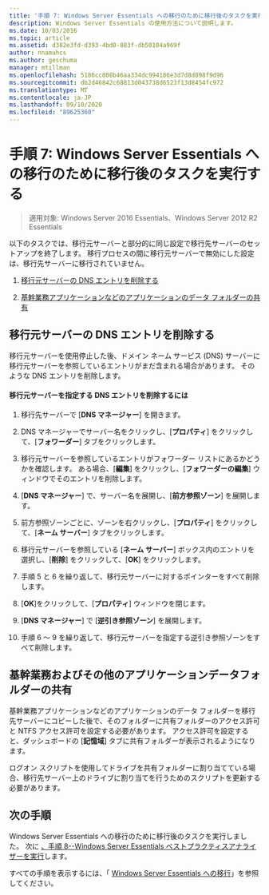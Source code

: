 ```yaml
---
title: '手順 7: Windows Server Essentials への移行のために移行後のタスクを実行する'
description: Windows Server Essentials の使用方法について説明します。
ms.date: 10/03/2016
ms.topic: article
ms.assetid: d382e3fd-d393-4bd0-883f-db50104a969f
author: nnamuhcs
ms.author: geschuma
manager: mtillman
ms.openlocfilehash: 5186cc808b46aa334dc994186e3d7d8d898f9d96
ms.sourcegitcommit: db2d46842c68813d043738d6523f13d8454fc972
ms.translationtype: MT
ms.contentlocale: ja-JP
ms.lasthandoff: 09/10/2020
ms.locfileid: "89625360"
---
```

# <a name="step-7-perform-post-migration-tasks-for-the-windows-server-essentials-migration"></a>手順 7: Windows Server Essentials への移行のために移行後のタスクを実行する

>適用対象: Windows Server 2016 Essentials、Windows Server 2012 R2 Essentials

以下のタスクでは、移行元サーバーと部分的に同じ設定で移行先サーバーのセットアップを終了します。 移行プロセスの間に移行元サーバーで無効にした設定は、移行先サーバーに移行されていません。

1.  [移行元サーバーの DNS エントリを削除する](Step-7--Perform-post-migration-tasks-for-the-Windows-Server-Essentials-migration.md#BKMK_DeleteDNSEntries)

2.  [基幹業務アプリケーションなどのアプリケーションのデータ フォルダーの共有](Step-7--Perform-post-migration-tasks-for-the-Windows-Server-Essentials-migration.md#BKMK_ShareLineOfBusinessAndOtherApplications)

##  <a name="delete-dns-entries-for-the-source-server"></a><a name="BKMK_DeleteDNSEntries"></a> 移行元サーバーの DNS エントリを削除する
 移行元サーバーを使用停止した後、ドメイン ネーム サービス (DNS) サーバーに移行元サーバーを参照しているエントリがまだ含まれる場合があります。 そのような DNS エントリを削除します。

#### <a name="to-delete-dns-entries-that-point-to-the-source-server"></a>移行元サーバーを指定する DNS エントリを削除するには

1.  移行先サーバーで [**DNS マネージャー**] を開きます。

2.  DNS マネージャーでサーバー名をクリックし、[**プロパティ**] をクリックして、[**フォワーダー**] タブをクリックします。

3.  移行元サーバーを参照しているエントリがフォワーダー リストにあるかどうかを確認します。 ある場合、[**編集**] をクリックし、[**フォワーダーの編集**] ウィンドウでそのエントリを削除します。

4.  [**DNS マネージャー**] で、サーバー名を展開し、[**前方参照ゾーン**] を展開します。

5.  前方参照ゾーンごとに、ゾーンを右クリックし、[**プロパティ**] をクリックして、[**ネーム サーバー**] タブをクリックします。

6.  移行元サーバーを参照している [**ネーム サーバー**] ボックス内のエントリを選択し、[**削除**] をクリックして、[**OK**] をクリックします。

7.  手順 5 と 6 を繰り返して、移行元サーバーに対するポインターをすべて削除します。

8.  [**OK**]をクリックして、[**プロパティ**] ウィンドウを閉じます。

9. [**DNS マネージャー**] で [**逆引き参照ゾーン**] を展開します。

10. 手順 6 ～ 9 を繰り返して、移行元サーバーを指定する逆引き参照ゾーンをすべて削除します。

##  <a name="share-line-of-business-and-other-application-data-folders"></a><a name="BKMK_ShareLineOfBusinessAndOtherApplications"></a> 基幹業務およびその他のアプリケーションデータフォルダーの共有
 基幹業務アプリケーションなどのアプリケーションのデータ フォルダーを移行先サーバーにコピーした後で、そのフォルダーに共有フォルダーのアクセス許可と NTFS アクセス許可を設定する必要があります。 アクセス許可を設定すると、ダッシュボードの [**記憶域**] タブに共有フォルダーが表示されるようになります。

 ログオン スクリプトを使用してドライブを共有フォルダーに割り当てている場合、移行先サーバー上のドライブに割り当てを行うためのスクリプトを更新する必要があります。

## <a name="next-steps"></a>次の手順
 Windows Server Essentials への移行のために移行後のタスクを実行しました。 次に [、手順 8--Windows Server Essentials ベストプラクティスアナライザーを実行](Step-8--Run-the-Windows-Server-Essentials-Best-Practices-Analyzer.md)します。


すべての手順を表示するには、「 [Windows Server Essentials への移行](Migrate-from-Previous-Versions-to-Windows-Server-Essentials-or-Windows-Server-Essentials-Experience.md)」を参照してください。

